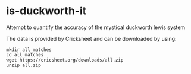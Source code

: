 # is-duckworth-it
Attempt to quantify the accuracy of the mystical duckworth lewis system

The data is provided by Cricksheet and can be downloaded by using:
```
mkdir all_matches
cd all_matches
wget https://cricsheet.org/downloads/all.zip
unzip all.zip
```

